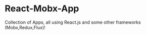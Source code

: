 # React-Mobx-App
Collection of Apps, all using React.js and some other frameworks (Mobx,Redux,Flux)!  
